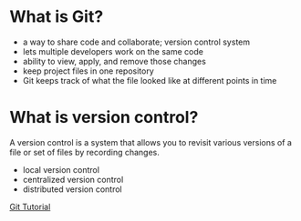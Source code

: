 # What is Git?

- a way to share code and collaborate; version control system
- lets multiple developers work on the same code
- ability to view, apply, and remove those changes
- keep project files in one repository
- Git keeps track of what the file looked like at different points in time

# What is version control?

A version control is a system that allows you to revisit various versions of a file or set of files by recording changes.

- local version control
- centralized version control
- distributed version control

[Git Tutorial](https://blog.udemy.com/git-tutorial-a-comprehensive-guide/)
